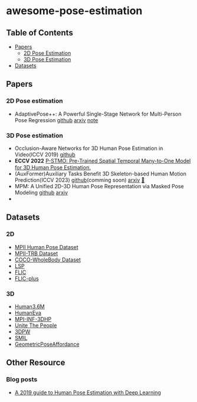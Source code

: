# awesome-pose-estimation

## Table of Contents
- [Papers](#papers)
  - [2D Pose Estimation](#2d-pose-estimation)
  - [3D Pose Estimation](#3d-pose-estimation)
- [Datasets](#datasets)

## Papers

### 2D Pose estimation
+ AdaptivePose++: A Powerful Single-Stage Network for Multi-Person Pose Regression [github](https://github.com/buptxyb666/AdaptivePose) [arxiv](https://arxiv.org/abs/2210.04014) [note](./papers/AdaptivePose++.md)

### 3D Pose estimation
+ Occlusion-Aware Networks for 3D Human Pose Estimation in Video(ICCV 2019) [github]()
+ **ECCV 2022** [P-STMO: Pre-Trained Spatial Temporal Many-to-One Model for 3D Human Pose Estimation.](https://arxiv.org/abs/2203.07628) [<img src="https://cdn.worldvectorlogo.com/logos/github-icon-1.svg" width="15" height="15"/>](https://github.com/paTRICK-swk/P-STMO)
+ (AuxFormer)Auxiliary Tasks Benefit 3D Skeleton-based Human Motion Prediction(ICCV 2023) [github](https://github.com/MediaBrain-SJTU/AuxFormer)(comming soon) [arxiv](https://arxiv.org/abs/2308.08942) [📖](./papers/AuxFormer.md)
+ MPM: A Unified 2D-3D Human Pose Representation via Masked Pose Modeling [github](https://github.com/vvirgooo2/MPM) [arxiv](https://arxiv.org/abs/2306.17201)
+ 

## Datasets
### 2D
- [MPII Human Pose Dataset](http://human-pose.mpi-inf.mpg.de/)
- [MPII-TRB Dataset](https://github.com/kennymckormick/Triplet-Representation-of-human-Body)
- [COCO-WholeBody Dataset](https://github.com/jin-s13/COCO-WholeBody)
- [LSP](http://sam.johnson.io/research/lsp.html)
- [FLIC](https://bensapp.github.io/flic-dataset.html)
- [FLIC-plus](https://cims.nyu.edu/~tompson/flic_plus.htm)

### 3D
- [Human3.6M](http://vision.imar.ro/human3.6m/description.php)
- [HumanEva](http://humaneva.is.tue.mpg.de/)
- [MPI-INF-3DHP](http://gvv.mpi-inf.mpg.de/3dhp-dataset/)
- [Unite The People](http://files.is.tuebingen.mpg.de/classner/up/)
- [3DPW](http://virtualhumans.mpi-inf.mpg.de/3DPW/)
- [SMIL](https://github.com/CalciferZh/SMPL/pull/11)
- [GeometricPoseAffordance](http://wangzheallen.github.io/GPA)


## Other Resource
### Blog posts
- [A 2019 guide to Human Pose Estimation with Deep Learning](https://blog.nanonets.com/human-pose-estimation-2d-guide/?from=timeline&isappinstalled=0)
